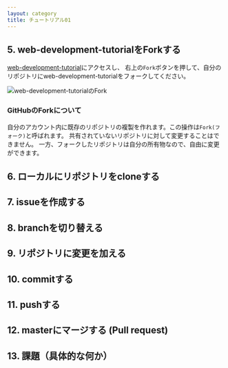 ```yaml
---
layout: category
title: チュートリアル01
---
```


## 5. web-development-tutorialをForkする
[web-development-tutorial](https://github.com/suzukiSHOUTEN/web-development-tutorial)にアクセスし、
右上の`Fork`ボタンを押して、自分のリポジトリにweb-development-tutorialをフォークしてください。

![web-development-tutorialのFork]({{site.baseurl}}/assets/images/Tutorial/1.web-development-tutorial_fork.png "web-development-tutorialのFork")  

### GitHubのForkについて
自分のアカウント内に既存のリポジトリの複製を作れます。この操作は`Fork(フォーク)`と呼ばれます。
共有されていないリポジトリに対して変更することはできません。
一方、フォークしたリポジトリは自分の所有物なので、自由に変更ができます。

## 6. ローカルにリポジトリをcloneする

## 7. issueを作成する

## 8. branchを切り替える

## 9. リポジトリに変更を加える

## 10. commitする

## 11. pushする

## 12. masterにマージする (Pull request)

## 13. 課題（具体的な何か）
